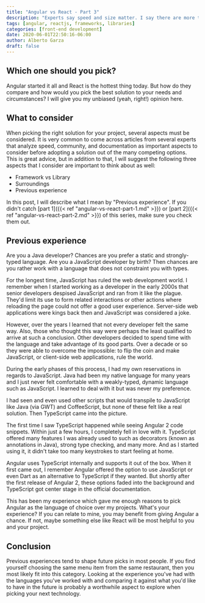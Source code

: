 ```yaml
---
title: "Angular vs React - Part 3"
description: "Experts say speed and size matter. I say there are more things to consider when picking the right front-end framework or library for your next project."
tags: [angular, reactjs, frameworks, libraries]
categories: [front-end development]
date: 2020-06-01T22:50:16-06:00
author: Alberto Garza
draft: false
---
```



## Which one should you pick?

Angular started it all and React is the hottest thing today. But how do they compare and how would you pick the best solution to your needs and circumstances? I will give you my unbiased (yeah, right!) opinion here.

## What to consider

When picking the right solution for your project, several aspects must be considered. It is very common to come across articles from several experts that analyze speed, community, and documentation as important aspects to consider before adopting a solution out of the many competing options. This is great advice, but in addition to that, I will suggest the following three aspects that I consider are important to think about as well:

* Framework vs Library
* Surroundings
* Previous experience

In this post, I will describe what I mean by "Previous experience". If you didn't catch [part 1]({{< ref "angular-vs-react-part-1.md" >}}) or [part 2]({{< ref "angular-vs-react-part-2.md" >}}) of this series, make sure you check them out.

## Previous experience

Are you a Java developer? Chances are you prefer a static and strongly-typed language. Are you a JavaScript developer by birth? Then chances are you rather work with a language that does not constraint you with types.

For the longest time, JavaScript has ruled the web development world. I remember when I started working as a developer in the early 2000s that senior developers despised JavaScript and ran from it like the plague. They'd limit its use to form related interactions or other actions where reloading the page could not offer a good user experience. Server-side web applications were kings back then and JavaScript was considered a joke.

However, over the years I learned that not every developer felt the same way. Also, those who thought this way were perhaps the least qualified to arrive at such a conclusion. Other developers decided to spend time with the language and take advantage of its good parts. Over a decade or so they were able to overcome the impossible: to flip the coin and make JavaScript, or client-side web applications, rule the world.

During the early phases of this process, I had my own reservations in regards to JavaScript. Java had been my native language for many years and I just never felt comfortable with a weakly-typed, dynamic language such as JavaScript. I learned to deal with it but was never my preference.

I had seen and even used other scripts that would transpile to JavaScript like Java (via GWT) and CoffeeScript, but none of these felt like a real solution. Then TypeScript came into the picture. 

The first time I saw TypeScript happened while seeing Angular 2 code snippets. Within just a few hours, I completely fell in love with it. TypeScript offered many features I was already used to such as decorators (known as annotations in Java), strong type checking, and many more. And as I started using it, it didn't take too many keystrokes to start feeling at home.

Angular uses TypeScript internally and supports it out of the box. When it first came out, I remember Angular offered the option to use JavaScript or even Dart as an alternative to TypeScript if they wanted. But shortly after the first release of Angular 2, these options faded into the background and TypeScript got center stage in the official documentation. 

This has been my experience which gave me enough reasons to pick Angular as the language of choice over my projects. What's your experience? If you can relate to mine, you may benefit from giving Angular a chance. If not, maybe something else like React will be most helpful to you and your project.

## Conclusion

Previous experiences tend to shape future picks in most people. If you find yourself choosing the same menu item from the same restaurant, then you most likely fit into this category. Looking at the experience you've had with the languages you've worked with and comparing it against what you'd like to have in the future is probably a worthwhile aspect to explore when picking your next technology.


